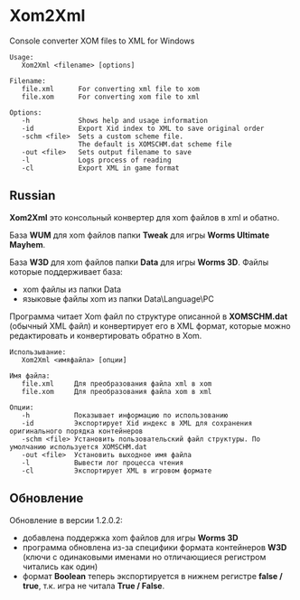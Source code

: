 # Xom2Xml

Console converter XOM files to XML for Windows

```
Usage:
   Xom2Xml <filename> [options]

Filename:
   file.xml      For converting xml file to xom
   file.xom      For converting xom file to xml

Options:
   -h            Shows help and usage information
   -id           Export Xid index to XML to save original order
   -schm <file>  Sets a custom scheme file.
                 The default is XOMSCHM.dat scheme file
   -out <file>   Sets output filename to save
   -l            Logs process of reading
   -cl           Export XML in game format   

```

## Russian
**Xom2Xml** это консольный конвертер для xom файлов в xml и обатно. 

База **WUM** для xom файлов папки **Tweak** для игры **Worms Ultimate Mayhem**. 

База **W3D** для xom файлов папки **Data** для игры **Worms 3D**. Файлы которые поддерживает база: 
 - xom файлы из папки Data
 - языковые файлы xom из папки Data\Language\PC

Программа читает Xom файл по структуре описанной в **XOMSCHM.dat** (обычный XML файл) и конвертирует его в XML формат, которые можно редактировать и конвертировать обратно в Xom. 

```
Использывание:
   Xom2Xml <имяфайла> [опции]

Имя файла:
   file.xml     Для преобразования файла xml в xom
   file.xom     Для преобразования файла xom в xml

Опции:
   -h           Показывает информацию по использованию
   -id          Экспортирует Xid индекс в XML для сохранения оригинального порядка контейнеров
   -schm <file> Установить пользовательский файл структуры. По умолчанию используется XOMSCHM.dat
   -out <file>  Установить выходное имя файла
   -l           Вывести лог процесса чтения
   -cl          Экспортирует XML в игровом формате
```
## Обновление

Обновление в версии 1.2.0.2:
 - добавлена поддержка xom файлов для игры **Worms 3D**
 - программа обновлена из-за специфики формата контейнеров **W3D** (ключи с одинаковыми именами но отличающиеся регистром читались как один)
 - формат **Boolean** теперь экспортируется в нижнем регистре **false / true**, т.к. игра не читала **True / False**.
